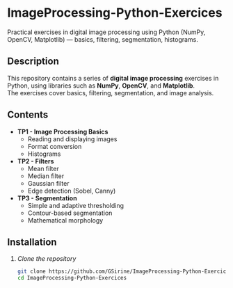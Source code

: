 # ImageProcessing-Python-Exercices
Practical exercises in digital image processing using Python (NumPy, OpenCV, Matplotlib) — basics, filtering, segmentation, histograms.
##  Description
This repository contains a series of **digital image processing** exercises in Python, using libraries such as **NumPy**, **OpenCV**, and **Matplotlib**.  
The exercises cover basics, filtering, segmentation, and image analysis.

##  Contents
- **TP1 - Image Processing Basics**
  - Reading and displaying images
  - Format conversion
  - Histograms
- **TP2 - Filters**
  - Mean filter
  - Median filter
  - Gaussian filter
  - Edge detection (Sobel, Canny)
- **TP3 - Segmentation**
  - Simple and adaptive thresholding
  - Contour-based segmentation
  - Mathematical morphology

##  Installation
1. *Clone the repository*
   ```bash
   git clone https://github.com/GSirine/ImageProcessing-Python-Exercices.git
   cd ImageProcessing-Python-Exercices
